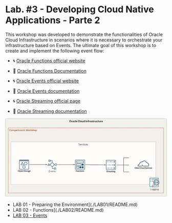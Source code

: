 ﻿# Lab. #3 - Developing Cloud Native Applications - Parte 2

This workshop was developed to demonstrate the functionalities of Oracle Cloud Infrastructure in scenarios where it is necessary to orchestrate your infrastructure based on Events. The ultimate goal of this workshop is to create and implement the following event flow:

- 🌀 [Oracle Functions official website](https://www.oracle.com/br/cloud-native/functions/)
- 🧾 [Oracle Functions Documentation](https://docs.oracle.com/en-us/iaas/Content/Functions/Concepts/functionsoverview.htm)

- 🌀 [Oracle Events official website](https://www.oracle.com/br/cloud-native/events-service/)
- 🧾 [Oracle Events documentation](https://docs.oracle.com/en-us/iaas/Content/Events/Concepts/eventsoverview.htm)

- 🌀 [Oracle Streaming official page](https://www.oracle.com/br/cloud-native/streaming/)
- 🧾 [Oracle Streaming documentation](https://docs.oracle.com/en-us/iaas/Content/Streaming/Concepts/streamingoverview.htm)


![](./Arquitetura.png)

- LAB 01 - Preparing the Environment](./LAB01/README.md)
- LAB 02 - Functions](./LAB02/README.md)
- [LAB 03 - Events](./LAB03/README.md)
